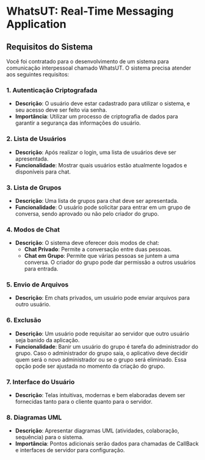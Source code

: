 # WhatsUT: Real-Time Messaging Application

## Requisitos do Sistema

Você foi contratado para o desenvolvimento de um sistema para comunicação interpessoal chamado WhatsUT. O sistema precisa atender aos seguintes requisitos:

### 1. Autenticação Criptografada
- **Descrição**: O usuário deve estar cadastrado para utilizar o sistema, e seu acesso deve ser feito via senha.
- **Importância**: Utilizar um processo de criptografia de dados para garantir a segurança das informações do usuário.

### 2. Lista de Usuários
- **Descrição**: Após realizar o login, uma lista de usuários deve ser apresentada.
- **Funcionalidade**: Mostrar quais usuários estão atualmente logados e disponíveis para chat.

### 3. Lista de Grupos
- **Descrição**: Uma lista de grupos para chat deve ser apresentada.
- **Funcionalidade**: O usuário pode solicitar para entrar em um grupo de conversa, sendo aprovado ou não pelo criador do grupo.

### 4. Modos de Chat
- **Descrição**: O sistema deve oferecer dois modos de chat:
  - **Chat Privado**: Permite a conversação entre duas pessoas.
  - **Chat em Grupo**: Permite que várias pessoas se juntem a uma conversa. O criador do grupo pode dar permissão a outros usuários para entrada.

### 5. Envio de Arquivos
- **Descrição**: Em chats privados, um usuário pode enviar arquivos para outro usuário.

### 6. Exclusão
- **Descrição**: Um usuário pode requisitar ao servidor que outro usuário seja banido da aplicação.
- **Funcionalidade**: Banir um usuário do grupo é tarefa do administrador do grupo. Caso o administrador do grupo saia, o aplicativo deve decidir quem será o novo administrador ou se o grupo será eliminado. Essa opção pode ser ajustada no momento da criação do grupo.

### 7. Interface do Usuário
- **Descrição**: Telas intuitivas, modernas e bem elaboradas devem ser fornecidas tanto para o cliente quanto para o servidor.

### 8. Diagramas UML
- **Descrição**: Apresentar diagramas UML (atividades, colaboração, sequência) para o sistema.
- **Importância**: Pontos adicionais serão dados para chamadas de CallBack e interfaces de servidor para configuração.
